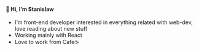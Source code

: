 #### 👋 Hi, I’m Stanislaw
- I’m front-end developer interested in everything related with web-dev, love reading about new stuff
- Working mainly with React
- Love to work from Cafe☕

<!---
Stanislaw09/Stanislaw09 is a ✨ special ✨ repository because its `README.md` (this file) appears on your GitHub profile.
You can click the Preview link to take a look at your changes.
--->
